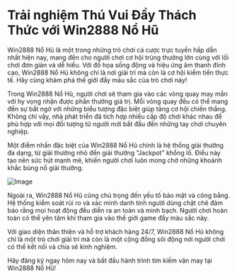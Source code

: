 # Trải nghiệm Thú Vui Đầy Thách Thức với Win2888 Nổ Hũ

Win2888 Nổ Hũ là một trong những trò chơi cá cược trực tuyến hấp dẫn nhất hiện nay, mang đến cho người chơi cơ hội trúng thưởng lớn cùng với lối chơi đơn giản và dễ hiểu. Với đồ họa sống động và hiệu ứng âm thanh đỉnh cao, Win2888 Nổ Hũ không chỉ là nơi giải trí mà còn là cơ hội kiếm tiền thực tế. Hãy cùng khám phá thế giới đầy màu sắc của trò chơi này!

Trong Win2888 Nổ Hũ, người chơi sẽ tham gia vào các vòng quay may mắn với hy vọng nhận được phần thưởng giá trị. Mỗi vòng quay đều có thể mang đến sự bất ngờ với những biểu tượng đặc biệt giúp tăng cơ hội chiến thắng. Không chỉ vậy, nhà phát triển đã tích hợp nhiều cấp độ chơi khác nhau để phù hợp với mọi đối tượng từ người mới bắt đầu đến những tay chơi chuyên nghiệp.

Một điểm nhấn đặc biệt của Win2888 Nổ Hũ chính là hệ thống giải thưởng đa dạng, từ giải thưởng nhỏ đến giải thưởng "Jackpot" khổng lồ. Điều này tạo nên sức hút mạnh mẽ, khiến người chơi luôn mong chờ những khoảnh khắc bùng nổ giải thưởng. 

![Image](https://github.com/user-attachments/assets/bd51ea9f-0666-407b-a7a7-98ead6de688c)

Ngoài ra, Win2888 Nổ Hũ cũng chú trọng đến yếu tố bảo mật và công bằng. Hệ thống kiểm soát rủi ro và xác minh danh tính người dùng chặt chẽ đảm bảo rằng mọi hoạt động đều diễn ra an toàn và minh bạch. Người chơi hoàn toàn có thể yên tâm khi tham gia vào thế giới game đầy màu sắc này.

Với giao diện thân thiện và hỗ trợ khách hàng 24/7, Win2888 Nổ Hũ không chỉ là một trò chơi giải trí mà còn là một cộng đồng sôi động nơi người chơi có thể kết nối và chia sẻ kinh nghiệm.

Hãy đăng ký ngay hôm nay và bắt đầu hành trình tìm kiếm vận may tại Win2888 Nổ Hũ!